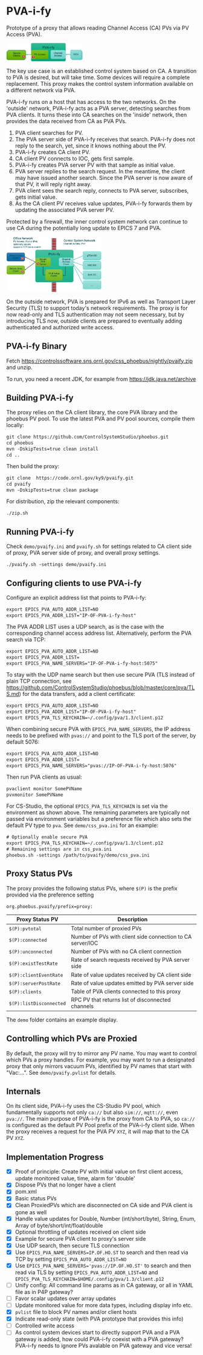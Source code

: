 PVA-i-fy
========

Prototype of a proxy that allows reading Channel Access (CA) PVs via PV Access (PVA).

<img src="pvaify_simple.png" width=40%>

The key use case is an established control system based on CA.
A transition to PVA is desired, but will take time.
Some devices will require a complete replacement.
This proxy makes the control system information available
on a different network via PVA.

PVA-i-fy runs on a host that has access to the two networks.
On the 'outside' network, PVA-i-fy acts as a PVA server,
detecting searches from PVA clients.
It turns these into CA searches on the 'inside' network,
then provides the data received from CA as PVA PVs.

 1. PVA client searches for PV.
 2. The PVA server side of PVA-i-fy receives that search.
    PVA-i-fy does not reply to the search, yet,
    since it knows nothing about the PV.
 3. PVA-i-fy creates CA client PV.
 4. CA client PV connects to IOC, gets first sample.
 5. PVA-i-fy creates PVA server PV with that sample as initial value.
 6. PVA server replies to the search request.
    In the meantime, the client may have issued another search.
    Since the PVA server is now aware of that PV, it will reply right away.
 7. PVA client sees the search reply, connects to PVA server, subscribes, gets initial value.
 8. As the CA client PV receives value updates,
    PVA-i-fy forwards them by updating the associated PVA server PV.

Protected by a firewall, the inner control system network can continue to use CA
during the potentially long update to EPICS 7 and PVA.

<img src="pvaify_detail.png" width=50%>

On the outside network, PVA is prepared for IPv6 as well as Transport Layer Security (TLS)
to support today's network requirements.
The proxy is for now read-only and TLS authentication may not seem necessary,
but by introducing TLS now, outside clients are prepared to eventually adding
authenticated and authorized write access.


PVA-i-fy Binary
---------------

Fetch https://controlssoftware.sns.ornl.gov/css_phoebus/nightly/pvaify.zip
and unzip.

To run, you need a recent JDK, for example from https://jdk.java.net/archive


Building PVA-i-fy
-----------------

The proxy relies on the CA client library,
the core PVA library and the phoebus PV pool.
To use the latest PVA and PV pool
sources, compile them locally: 

```
git clone https://github.com/ControlSystemStudio/phoebus.git
cd phoebus
mvn -DskipTests=true clean install
cd ..
```

Then build the proxy:

```
git clone  https://code.ornl.gov/ky9/pvaify.git
cd pvaify
mvn -DskipTests=true clean package 
```

For distribution, zip the relevant components:

```
./zip.sh
```


Running PVA-i-fy
----------------

Check `demo/pvaify.ini` and `pvaify.sh` for
settings related to CA client side of proxy,
PVA server side of proxy, and overall proxy settings.

```
./pvaify.sh -settings demo/pvaify.ini
```


Configuring clients to use PVA-i-fy
-----------------------------------

Configure an explicit address list that points to PVA-i-fy:

```
export EPICS_PVA_AUTO_ADDR_LIST=NO
export EPICS_PVA_ADDR_LIST="IP-OF-PVA-i-fy-host"
```

The PVA ADDR LIST uses a UDP search, as is the case
with the corresponding channel access address list.
Alternatively, perform the PVA search via TCP:

```
export EPICS_PVA_AUTO_ADDR_LIST=NO
export EPICS_PVA_ADDR_LIST=
export EPICS_PVA_NAME_SERVERS="IP-OF-PVA-i-fy-host:5075"
```

To stay with the UDP name search but then
use secure PVA (TLS instead of plain TCP connection,
see https://github.com/ControlSystemStudio/phoebus/blob/master/core/pva/TLS.md)
for the data transfers, add a client certificate:

```
export EPICS_PVA_AUTO_ADDR_LIST=NO
export EPICS_PVA_ADDR_LIST="IP-OF-PVA-i-fy-host"
export EPICS_PVA_TLS_KEYCHAIN=~/.config/pva/1.3/client.p12
```

When combining secure PVA with `EPICS_PVA_NAME_SERVERS`,
the IP address needs to be prefixed with `pvas://` and point
to the TLS port of the server, by default 5076:

```
export EPICS_PVA_AUTO_ADDR_LIST=NO
export EPICS_PVA_ADDR_LIST=
export EPICS_PVA_NAME_SERVERS="pvas://IP-OF-PVA-i-fy-host:5076"
```

Then run PVA clients as usual:

```
pvaclient monitor SomePVName
pvxmonitor SomePVName
```

For CS-Studio, the optional `EPICS_PVA_TLS_KEYCHAIN` is set
via the environment as shown above. The remaining parameters
are typically not passed via environment variables but a preference file
which also sets the default PV type to `pva`. See `demo/css_pva.ini` for an example:

```
# Optionally enable secure PVA
export EPICS_PVA_TLS_KEYCHAIN=~/.config/pva/1.3/client.p12
# Remaining settings are in css_pva.ini
phoebus.sh -settings /path/to/pvaify/demo/css_pva.ini
```


Proxy Status PVs
----------------

The proxy provides the following status PVs, where
`$(P)` is the prefix provided via the preference setting

```
org.phoebus.pvaify/prefix=proxy:
```

| Proxy Status PV         | Description                                                |
| ----------------------- | ---------------------------------------------------------- |
| `$(P):pvtotal`          | Total number of proxied PVs                                |
| `$(P):connected`        | Number of PVs with client side connection to CA server/IOC |
| `$(P):unconnected`      | Number of PVs with no CA client connection                 |
| `$(P):existTestRate`    | Rate of search requests received by PVA server side        |
| `$(P):clientEventRate`  | Rate of value updates received by CA client side           |
| `$(P):serverPostRate`   | Rate of value updates emitted by PVA server side           |
| `$(P):clients`          | Table of PVA clients connected to this proxy               |
| `$(P):listDisconnected` | RPC PV that returns list of disconnected channels          |

The `demo` folder contains an example display.


Controlling which PVs are Proxied
---------------------------------

By default, the proxy will try to mirror any PV name.
You may want to control which PVs a proxy handles.
For example, you may want to run a designated proxy that only
mirrors vacuum PVs, identified by PV names that start with "Vac:...".
See `demo/pvaify.pvlist` for details. 


Internals
---------

On its client side, PVA-i-fy uses the CS-Studio PV pool,
which fundamentally supports not only `ca://` but also
`sim://`, `mqtt://`, even `pva://`.
The main purpose of PVA-i-fy is the proxy from CA to
PVA, so `ca://` is configured as the default PV Pool prefix
of the PVA-i-fy  client side.
When the proxy receives a request for the PVA PV `XYZ`,
it will map that to the CA PV `XYZ`.


Implementation Progress
-----------------------

- [x] Proof of principle:
      Create PV with initial value on first client access,
      update monitored value, time, alarm for 'double'
- [x] Dispose PVs that no longer have a client
- [x] pom.xml
- [X] Basic status PVs
- [X] Clean ProxiedPVs which are disconnected on CA side and PVA client is gone as well
- [X] Handle value updates for Double, Number (int/short/byte), String, Enum,
      Array of byte/short/int/float/double
- [X] Optional throttling of updates received on client side
- [X] Example for secure PVA client to proxy's server side
- [X] Use UDP search, then secure TLS connection
- [X] Use `EPICS_PVA_NAME_SERVERS=IP.OF.HO.ST` to search and then read via TCP
      by setting `EPICS_PVA_AUTO_ADDR_LIST=NO`
- [X] Use `EPICS_PVA_NAME_SERVERS='pvas://IP.OF.HO.ST'` to search and then read via TLS
      by setting `EPICS_PVA_AUTO_ADDR_LIST=NO` and
      `EPICS_PVA_TLS_KEYCHAIN=$HOME/.config/pva/1.3/client.p12`
- [ ] Unify config: All command line params as in CA gateway,
      or all in YAML file as in P4P gateway?
- [ ] Favor scalar updates over array updates
- [ ] Update monitored value for more data types, including display info etc.
- [X] `pvlist` file to block PV names and/or client hosts
- [X] Indicate read-only state (with PVA prototype that provides this info)
- [ ] Controlled write access
- [ ] As control system devices start to directly support PVA and a PVA gateway is added,
      how could PVA-i-fy coexist with a PVA gateway?
      PVA-i-fy needs to ignore PVs avalable on PVA gateway and vice versa!
